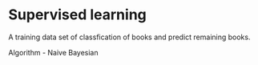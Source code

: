 # Supervised learning

A training data set of classfication of books 
and predict remaining books.

Algorithm - Naive Bayesian

